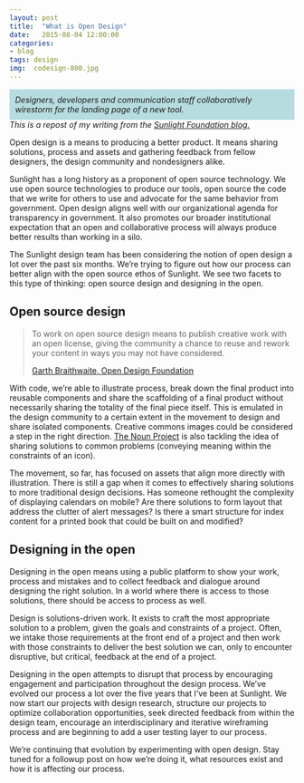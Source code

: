 ```yaml
---
layout: post
title:  "What is Open Design"
date:   2015-08-04 12:00:00
categories:
- blog
tags: design
img:  codesign-800.jpg
---
```

<figcaption style="background-color: rgba(20,143,154,.3); padding: 10px;"><em>Designers, developers and communication staff collaboratively wirestorm for the landing page of a new tool.</em></figcaption>

<aside><em>This is a repost of my writing from the <a target="_blank" href="http://sunlightfoundation.com/blog/2015/07/28/what-is-open-design/">Sunlight Foundation blog.</em></a></aside>


<p>Open design is a means to producing a better product. It means sharing solutions, process and assets and gathering feedback from fellow designers, the design community and nondesigners alike.</p>
<p>Sunlight has a long history as a proponent of open source technology. We use open source technologies to produce our tools, open source the code that we write for others to use and advocate for the same behavior from government. Open design aligns well with our organizational agenda for transparency in government. It also promotes our broader institutional expectation that an open and collaborative process will always produce better results than working in a silo.</p>
<p>The Sunlight design team has been considering the notion of open design a lot over the past six months. We’re trying to figure out how our process can better align with the open source ethos of Sunlight. We see two facets to this type of thinking: open source design and designing in the open.</p>
<h2>Open source design</h2>

<blockquote cite="http://opendesign.foundation/articles/open-source-design-is-now-design-open/">
    <p>
        To work on open source design means to publish creative work with an open license, giving the community a chance to reuse and rework your content in ways you may not have considered.
    </p>
    <footer>
        <a href="http://opendesign.foundation/articles/open-source-design-is-now-design-open/">Garth Braithwaite, Open Design Foundation</a>
    </footer>
</blockquote>

<p>With code, we’re able to illustrate process, break down the final product into reusable components and share the scaffolding of a final product without necessarily sharing the totality of the final piece itself. This is emulated in the design community to a certain extent in the movement to design and share isolated components. Creative commons images could be considered a step in the right direction. <a href="https://thenounproject.com/">The Noun Project</a> is also tackling the idea of sharing solutions to common problems (conveying meaning within the constraints of an icon).</p>
<p>The movement, so far, has focused on assets that align more directly with illustration. There is still a gap when it comes to effectively sharing solutions to more traditional design decisions. Has someone rethought the complexity of displaying calendars on mobile? Are there solutions to form layout that address the clutter of alert messages? Is there a smart structure for index content for a printed book that could be built on and modified?</p>
<h2>Designing in the open</h2>

<p>Designing in the open means using a public platform to show your work, process and mistakes and to collect feedback and dialogue around designing the right solution. In a world where there is access to those solutions, there should be access to process as well.</p>
<p>Design is solutions-driven work. It exists to craft the most appropriate solution to a problem, given the goals and constraints of a project. Often, we intake those requirements at the front end of a project and then work with those constraints to deliver the best solution we can, only to encounter disruptive, but critical, feedback at the end of a project. </p>
<p>Designing in the open attempts to disrupt that process by encouraging engagement and participation throughout the design process. We’ve evolved our process a lot over the five years that I’ve been at Sunlight. We now start our projects with design research, structure our projects to optimize collaboration opportunities, seek directed feedback from within the design team, encourage an interdisciplinary and iterative wireframing process and are beginning to add a user testing layer to our process.</p>
<p>We’re continuing that evolution by experimenting with open design. Stay tuned for a followup post on how we’re doing it, what resources exist and how it is affecting our process.</p>


